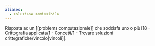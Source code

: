 ```yaml
---
aliases:
  - soluzione ammissibile
---
```


Risposta ad un [[problema computazionale]] che soddisfa uno o più [[8 - Crittografia applicata/1 - Concetti/1 - Trovare soluzioni crittografiche/vincolo|vincoli]].
